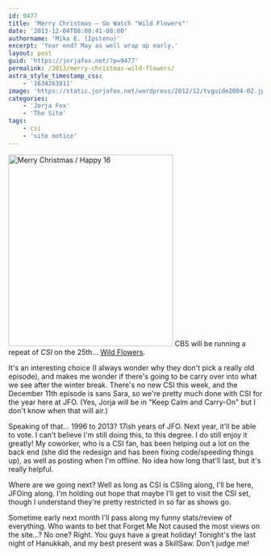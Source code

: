 ```yaml
---
id: 9477
title: 'Merry Christmas — Go Watch "Wild Flowers"'
date: '2013-12-04T08:00:41-08:00'
authorname: 'Mika E. (Ipstenu)'
excerpt: 'Year end? May as well wrap up early.'
layout: post
guid: 'https://jorjafox.net/?p=9477'
permalink: /2013/merry-christmas-wild-flowers/
astra_style_timestamp_css:
    - '1634263811'
image: 'https://static.jorjafox.net/wordpress/2012/12/tvguide2004-02.jpg'
categories:
    - 'Jorja Fox'
    - 'The Site'
tags:
    - csi
    - 'site notice'
---
```


<img class="alignleft size-large wp-image-6117" alt="Merry Christmas / Happy 16" src="//static.jorjafox.net/wordpress/2012/12/tvguide2004-02.jpg" width="326" height="380" /> CBS will be running a repeat of _CSI_ on the 25th... <a href="https://jorjafox.net/wiki/Wild_Flowers">Wild Flowers</a>.

It's an interesting choice (I always wonder why they don't pick a really old episode), and makes me wonder if there's going to be carry over into what we see after the winter break. There's no new CSI this week, and the December 11th episode is sans Sara, so we're pretty much done with CSI for the year here at JFO. (Yes, Jorja will be in "Keep Calm and Carry-On" but I don't know when that will air.)

Speaking of that... 1996 to 2013? 17ish years of JFO. Next year, it'll be able to vote. I can't believe I'm still doing this, to this degree. I do still enjoy it greatly! My coworker, who is a CSI fan, has been helping out a lot on the back end (she did the redesign and has been fixing code/speeding things up), as well as posting when I'm offline. No idea how long that'll last, but it's really helpful.

Where are we going next? Well as long as CSI is CSIing along, I'll be here, JFOing along. I'm holding out hope that maybe I'll get to visit the CSI set, though I understand they're pretty restricted in so far as shows go.

Sometime early next month I'll pass along my funny stats/review of everything. Who wants to bet that Forget Me Not caused the most views on the site...? No one? Right. You guys have a great holiday! Tonight's the last night of Hanukkah, and my best present was a SkillSaw. Don't judge me!
